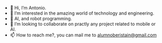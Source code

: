 - 👋 Hi, I’m Antonio.
- 👀 I’m interested in the amazing world of technology and engineering.
- 🌱 AI, and robot programming.
- 💞️ I’m looking to collaborate on practly any project related to mobile or AI.
- 📫 How to reach me?, you can mail me to alumnoberistain@gmail.com

<!---
NIATSIREB/NIATSIREB is a ✨ special ✨ repository because its `README.md` (this file) appears on your GitHub profile.
You can click the Preview link to take a look at your changes.
--->
